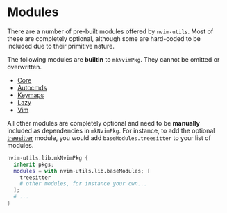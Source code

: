 # Modules

There are a number of pre-built modules offered by `nvim-utils`. Most of these
are completely optional, although some are hard-coded to be included due to
their primitive nature.

The following modules are **builtin** to `mkNvimPkg`. They cannot be omitted or
overwritten.

- [Core](./core.md)
- [Autocmds](./autocmds.md)
- [Keymaps](./keymaps.md)
- [Lazy](./lazy.md)
- [Vim](./vim.md)

All other modules are completely optional and need to be **manually** included
as dependencies in `mkNvimPkg`. For instance, to add the optional
[treesitter](./treesitter.md) module, you would add `baseModules.treesitter` to
your list of modules.


```nix
nvim-utils.lib.mkNvimPkg {
  inherit pkgs;
  modules = with nvim-utils.lib.baseModules; [
    treesitter
    # other modules, for instance your own...
  ];
  # ...
}
```
